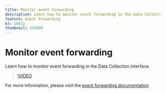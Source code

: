 ```yaml
---
title: Monitor event forwarding
description: Learn how to monitor event forwarding in the Data Collection interface.
feature: Event Forwarding
kt: 10611
thumbnail: 343999
---
```

# Monitor event forwarding

Learn how to monitor event forwarding in the Data Collection interface.

>[!VIDEO](https://video.tv.adobe.com/v/343999?quality=12&learn=on)

For more information, please visit the [event forwarding documentation](https://experienceleague.adobe.com/docs/experience-platform/tags/event-forwarding/overview.html)
